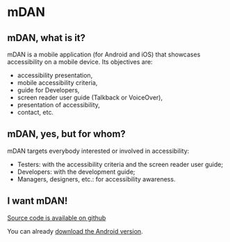 # mDAN   

<script>$(document).ready(function () {
    setBreadcrumb([{"label":"mDAN"}]);
});</script>

<span data-menuitem="mdan"></span>

## mDAN, what is it?

mDAN is a mobile application (for Android and iOS) that showcases accessibility on a mobile device. Its objectives are:
- accessibility presentation,
- mobile accessibility criteria,
- guide for Developers,
- screen reader user guide (Talkback or VoiceOver),
- presentation of accessibility,
- contact, etc.

## mDAN, yes, but for whom?

mDAN targets everybody interested or involved in accessibility:

- Testers: with the accessibility criteria and the screen reader user guide;
- Developers: with the development guide;
- Managers, designers, etc.: for accessibility awareness.

## I want mDAN!

[Source code is available on github](https://github.com/Orange-OpenSource/m-dan)

You can already [download the Android version](/mDAN_v2.2.0.apk).

&nbsp;
<!--  This file is part of a11y-guidelines | Our vision of mobile & web accessibility guidelines and best practices, with valid/invalid examples.
 Copyright (C) 2016  Orange SA
 See the Creative Commons Legal Code Attribution-ShareAlike 3.0 Unported License for more details (LICENSE file). -->